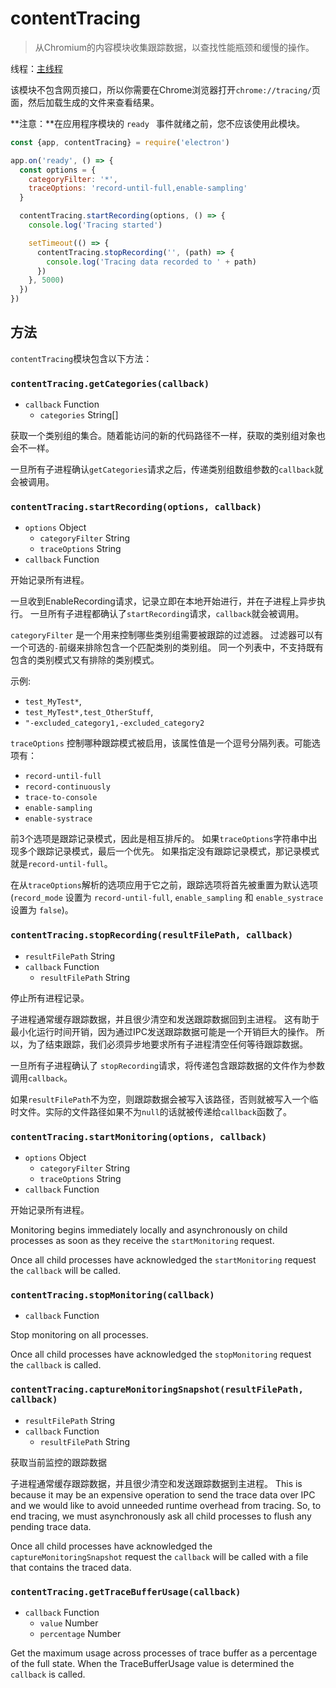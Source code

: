 # contentTracing

> 从Chromium的内容模块收集跟踪数据，以查找性能瓶颈和缓慢的操作。

线程：[主线程](../glossary.md#main-process)

该模块不包含网页接口，所以你需要在Chrome浏览器打开`chrome://tracing/`页面，然后加载生成的文件来查看结果。

**注意：**在应用程序模块的 `ready ` 事件就绪之前，您不应该使用此模块。

```javascript
const {app, contentTracing} = require('electron')

app.on('ready', () => {
  const options = {
    categoryFilter: '*',
    traceOptions: 'record-until-full,enable-sampling'
  }

  contentTracing.startRecording(options, () => {
    console.log('Tracing started')

    setTimeout(() => {
      contentTracing.stopRecording('', (path) => {
        console.log('Tracing data recorded to ' + path)
      })
    }, 5000)
  })
})
```

## 方法

`contentTracing`模块包含以下方法：

### `contentTracing.getCategories(callback)`

* `callback` Function 
  * `categories` String[]

获取一个类别组的集合。随着能访问的新的代码路径不一样，获取的类别组对象也会不一样。

一旦所有子进程确认`getCategories`请求之后，传递类别组数组参数的`callback`就会被调用。

### `contentTracing.startRecording(options, callback)`

* `options` Object 
  * `categoryFilter` String
  * `traceOptions` String
* `callback` Function

开始记录所有进程。

一旦收到EnableRecording请求，记录立即在本地开始进行，并在子进程上异步执行。 一旦所有子进程都确认了`startRecording`请求，`callback`就会被调用。

`categoryFilter` 是一个用来控制哪些类别组需要被跟踪的过滤器。 过滤器可以有一个可选的`-`前缀来排除包含一个匹配类别的类别组。 同一个列表中，不支持既有包含的类别模式又有排除的类别模式。

示例:

* `test_MyTest*`,
* `test_MyTest*,test_OtherStuff`,
* `"-excluded_category1,-excluded_category2`

`traceOptions` 控制哪种跟踪模式被启用，该属性值是一个逗号分隔列表。可能选项有：

* `record-until-full`
* `record-continuously`
* `trace-to-console`
* `enable-sampling`
* `enable-systrace`

前3个选项是跟踪记录模式，因此是相互排斥的。 如果`traceOptions`字符串中出现多个跟踪记录模式，最后一个优先。 如果指定没有跟踪记录模式，那记录模式就是`record-until-full`。

在从`traceOptions`解析的选项应用于它之前，跟踪选项将首先被重置为默认选项(`record_mode` 设置为 `record-until-full`, `enable_sampling` 和 `enable_systrace` 设置为 `false`)。

### `contentTracing.stopRecording(resultFilePath, callback)`

* `resultFilePath` String
* `callback` Function 
  * `resultFilePath` String

停止所有进程记录。

子进程通常缓存跟踪数据，并且很少清空和发送跟踪数据回到主进程。 这有助于最小化运行时间开销，因为通过IPC发送跟踪数据可能是一个开销巨大的操作。 所以，为了结束跟踪，我们必须异步地要求所有子进程清空任何等待跟踪数据。

一旦所有子进程确认了 `stopRecording`请求，将传递包含跟踪数据的文件作为参数调用`callback`。

如果`resultFilePath`不为空，则跟踪数据会被写入该路径，否则就被写入一个临时文件。实际的文件路径如果不为`null`的话就被传递给`callback`函数了。

### `contentTracing.startMonitoring(options, callback)`

* `options` Object 
  * `categoryFilter` String
  * `traceOptions` String
* `callback` Function

开始记录所有进程。

Monitoring begins immediately locally and asynchronously on child processes as soon as they receive the `startMonitoring` request.

Once all child processes have acknowledged the `startMonitoring` request the `callback` will be called.

### `contentTracing.stopMonitoring(callback)`

* `callback` Function

Stop monitoring on all processes.

Once all child processes have acknowledged the `stopMonitoring` request the `callback` is called.

### `contentTracing.captureMonitoringSnapshot(resultFilePath, callback)`

* `resultFilePath` String
* `callback` Function 
  * `resultFilePath` String

获取当前监控的跟踪数据

子进程通常缓存跟踪数据，并且很少清空和发送跟踪数据到主进程。 This is because it may be an expensive operation to send the trace data over IPC and we would like to avoid unneeded runtime overhead from tracing. So, to end tracing, we must asynchronously ask all child processes to flush any pending trace data.

Once all child processes have acknowledged the `captureMonitoringSnapshot` request the `callback` will be called with a file that contains the traced data.

### `contentTracing.getTraceBufferUsage(callback)`

* `callback` Function 
  * `value` Number
  * `percentage` Number

Get the maximum usage across processes of trace buffer as a percentage of the full state. When the TraceBufferUsage value is determined the `callback` is called.
